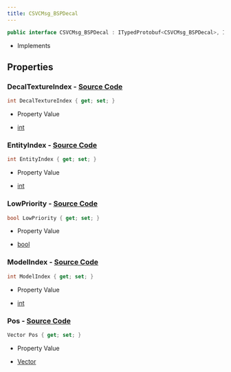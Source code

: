 ```yaml
---
title: CSVCMsg_BSPDecal
---
```


```csharp
public interface CSVCMsg_BSPDecal : ITypedProtobuf<CSVCMsg_BSPDecal>, INativeHandle, INetMessage<CSVCMsg_BSPDecal>, IDisposable
```

- Implements

## Properties

### **DecalTextureIndex** - [Source Code](https://github.com/swiftly-solution/swiftlys2/blob/main/managed/src/SwiftlyS2.Generated/Protobufs/Interfaces/CSVCMsg_BSPDecal.cs#L21)

```csharp
int DecalTextureIndex { get; set; }
```

- Property Value

- [int](https://learn.microsoft.com/dotnet/api/system.int32)

### **EntityIndex** - [Source Code](https://github.com/swiftly-solution/swiftlys2/blob/main/managed/src/SwiftlyS2.Generated/Protobufs/Interfaces/CSVCMsg_BSPDecal.cs#L24)

```csharp
int EntityIndex { get; set; }
```

- Property Value

- [int](https://learn.microsoft.com/dotnet/api/system.int32)

### **LowPriority** - [Source Code](https://github.com/swiftly-solution/swiftlys2/blob/main/managed/src/SwiftlyS2.Generated/Protobufs/Interfaces/CSVCMsg_BSPDecal.cs#L30)

```csharp
bool LowPriority { get; set; }
```

- Property Value

- [bool](https://learn.microsoft.com/dotnet/api/system.boolean)

### **ModelIndex** - [Source Code](https://github.com/swiftly-solution/swiftlys2/blob/main/managed/src/SwiftlyS2.Generated/Protobufs/Interfaces/CSVCMsg_BSPDecal.cs#L27)

```csharp
int ModelIndex { get; set; }
```

- Property Value

- [int](https://learn.microsoft.com/dotnet/api/system.int32)

### **Pos** - [Source Code](https://github.com/swiftly-solution/swiftlys2/blob/main/managed/src/SwiftlyS2.Generated/Protobufs/Interfaces/CSVCMsg_BSPDecal.cs#L18)

```csharp
Vector Pos { get; set; }
```

- Property Value

- [Vector](/docs/api/shared/natives/vector)


